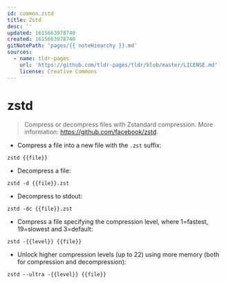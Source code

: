 ```yaml
---
id: common.zstd
title: Zstd
desc: ''
updated: 1615663978740
created: 1615663978740
gitNotePath: 'pages/{{ noteHiearchy }}.md'
sources:
  - name: tldr-pages
    url: 'https://github.com/tldr-pages/tldr/blob/master/LICENSE.md'
    license: Creative Commons
---
```

# zstd

> Compress or decompress files with Zstandard compression.
> More information: <https://github.com/facebook/zstd>.

- Compress a file into a new file with the `.zst` suffix:

`zstd {{file}}`

- Decompress a file:

`zstd -d {{file}}.zst`

- Decompress to stdout:

`zstd -dc {{file}}.zst`

- Compress a file specifying the compression level, where 1=fastest, 19=slowest and 3=default:

`zstd -{{level}} {{file}}`

- Unlock higher compression levels (up to 22) using more memory (both for compression and decompression):

`zstd --ultra -{{level}} {{file}}`

